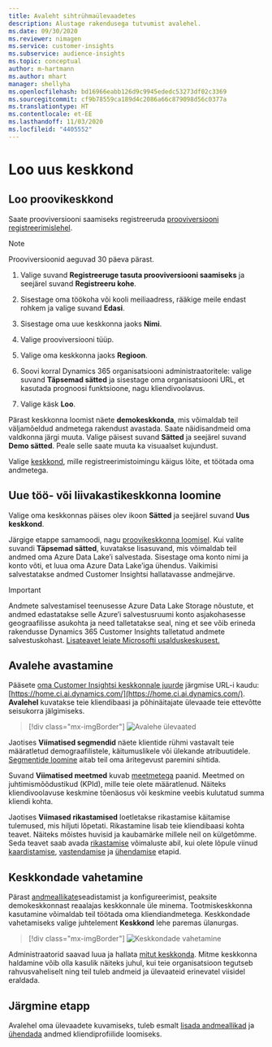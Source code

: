 ```yaml
---
title: Avaleht sihtrühmaülevaadetes
description: Alustage rakendusega tutvumist avalehel.
ms.date: 09/30/2020
ms.reviewer: nimagen
ms.service: customer-insights
ms.subservice: audience-insights
ms.topic: conceptual
author: m-hartmann
ms.author: mhart
manager: shellyha
ms.openlocfilehash: bd16966eabb126d9c9945ededc53273df02c3369
ms.sourcegitcommit: cf9b78559ca189d4c2086a66c879098d56c0377a
ms.translationtype: HT
ms.contentlocale: et-EE
ms.lasthandoff: 11/03/2020
ms.locfileid: "4405552"
---
```

# <a name="create-a-new-environment"></a>Loo uus keskkond

## <a name="create-a-trial-environment"></a>Loo proovikeskkond

Saate prooviversiooni saamiseks registreeruda [prooviversiooni registreerimislehel](https://dynamics.microsoft.com/get-started/free-trial/?appname=customerinsights). 

> [!NOTE]
> Prooviversioonid aeguvad 30 päeva pärast.

1. Valige suvand **Registreeruge tasuta prooviversiooni saamiseks** ja seejärel suvand **Registreeru kohe**.

1. Sisestage oma töökoha või kooli meiliaadress, rääkige meile endast rohkem ja valige suvand **Edasi**.

1. Sisestage oma uue keskkonna jaoks **Nimi**. 

1. Valige prooviversiooni tüüp.

1. Valige oma keskkonna jaoks **Regioon**.

1. Soovi korral Dynamics 365 organisatsiooni administraatoritele: valige suvand **Täpsemad sätted** ja sisestage oma organisatsiooni URL, et kasutada prognoosi funktsioone, nagu kliendivoolavus.

1. Valige käsk **Loo**. 

Pärast keskkonna loomist näete **demokeskkonda**, mis võimaldab teil väljamõeldud andmetega rakendust avastada. Saate näidisandmeid oma valdkonna järgi muuta. Valige päisest suvand **Sätted** ja seejärel suvand **Demo sätted**. Peale selle saate muuta ka visuaalset kujundust. 

Valige [keskkond](#change-between-environments), mille registreerimistoimingu käigus lõite, et töötada oma andmetega.

## <a name="create-a-new-production-or-sandbox-environment"></a>Uue töö- või liivakastikeskkonna loomine

Valige oma keskkonnas päises olev ikoon **Sätted** ja seejärel suvand **Uus keskkond**.

Järgige etappe samamoodi, nagu [proovikeskkonna loomisel](#create-a-trial-environment). Kui valite suvandi **Täpsemad sätted**, kuvatakse lisasuvand, mis võimaldab teil andmed oma Azure Data Lake’i salvestada. Sisestage oma konto nimi ja konto võti, et luua oma Azure Data Lake’iga ühendus. Vaikimisi salvestatakse andmed Customer Insightsi hallatavasse andmejärve.

> [!IMPORTANT]
> Andmete salvestamisel teenusesse Azure Data Lake Storage nõustute, et andmed edastatakse selle Azure’i salvestusruumi konto asjakohasesse geograafilisse asukohta ja need talletatakse seal, ning et see võib erineda rakendusse Dynamics 365 Customer Insights talletatud andmete salvestuskohast. [Lisateavet leiate Microsofti usalduskeskusest.](https://www.microsoft.com/trust-center)

## <a name="explore-the-home-page"></a>Avalehe avastamine

Pääsete [oma Customer Insightsi keskkonnale juurde](https://home.ci.ai.dynamics.com/) järgmise URL-i kaudu: [https://home.ci.ai.dynamics.com/](https://home.ci.ai.dynamics.com/).
**Avalehel** kuvatakse teie kliendibaasi ja põhinäitajate ülevaade teie ettevõtte seisukorra jälgimiseks.

> [!div class="mx-imgBorder"] 
> ![Avalehe ülevaated](media/home-page-insights.png "Avalehe ülevaated")

Jaotises **Viimatised segmendid** näete klientide rühmi vastavalt teie määratletud demograafilistele, käitumuslikele või ülekande atribuutidele. [Segmentide loomine](segments.md) aitab teil oma äritegevust paremini sihtida.

Suvand **Viimatised meetmed** kuvab [meetmetega](measures.md) paanid. Meetmed on juhtimismõõdustikud (KPId), mille teie olete määratlenud. Näiteks kliendivoolavuse keskmine tõenäosus või keskmine veebis kulutatud summa kliendi kohta.

Jaotises **Viimased rikastamised** loetletakse rikastamise käitamise tulemused, mis hiljuti lõpetati. Rikastamine lisab teie kliendibaasi kohta teavet. Näiteks mõistes huvisid ja kaubamärke millele neil on külgetõmme. Seda teavet saab avada [rikastamise](enrichment-microsoft-graph.md) võimaluste abil, kui olete lõpule viinud [kaardistamise](map-entities.md), [vastendamise](match-entities.md) ja [ühendamise](merge-entities.md) etapid.

## <a name="change-between-environments"></a>Keskkondade vahetamine

Pärast [andmeallikate](data-sources.md)seadistamist ja konfigureerimist, peaksite demokeskkonnast reaalajas keskkonnale üle minema. Tootmiskeskkonna kasutamine võimaldab teil töötada oma kliendiandmetega. Keskkondade vahetamiseks valige juhtelement **Keskkond** lehe paremas ülanurgas.

> [!div class="mx-imgBorder"] 
> ![Keskkondade vahetamine](media/home-page-environment-switcher.png "Keskkondade vahetamine")

Administraatorid saavad luua ja hallata [mitut keskkonda](manage-environments.md). Mitme keskkonna haldamine võib olla kasulik näiteks juhul, kui teie organisatsioon tegutseb rahvusvaheliselt ning teil tuleb andmeid ja ülevaateid erinevatel viisidel eraldada.

## <a name="next-step"></a>Järgmine etapp

Avalehel oma ülevaadete kuvamiseks, tuleb esmalt [lisada andmeallikad](data-sources.md) ja [ühendada](data-unification.md) andmed kliendiprofiilide loomiseks.
